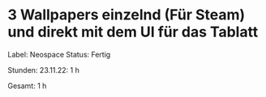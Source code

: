# 3 Wallpapers einzelnd (Für Steam) und direkt mit dem UI für das Tablatt

Label: Neospace
Status: Fertig

Stunden:
23.11.22: 1 h

Gesamt: 1 h
